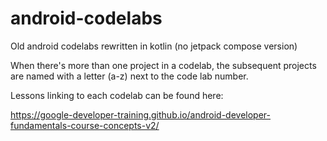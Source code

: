# android-codelabs

Old android codelabs rewritten in kotlin (no jetpack compose version)

When there's more than one project in a codelab, the subsequent projects are named with a letter (a-z) next to the code lab number.

Lessons linking to each codelab can be found here:

https://google-developer-training.github.io/android-developer-fundamentals-course-concepts-v2/

